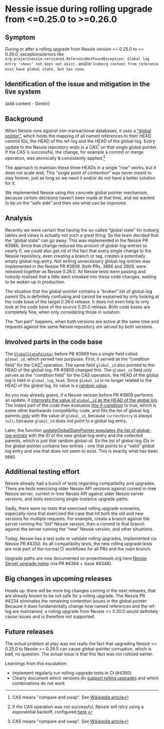 # Nessie issue during rolling upgrade from <=0.25.0 to >=0.26.0

## Symptom

During or after a rolling upgrade from Nessie version <= 0.25.0 to >= 0.26.0, exceptions/errors like
`org.projectnessie.versioned.ReferenceNotFoundException: Global log entry '<hex>’ not does not exist.`
and/or `Iceberg content from reference must have global state, but has none`.

## Identification of the issue and mitigation in the live system

(add content - Dimitri)

## Background

When Nessie runs against non-transactional databases, it uses a [“global pointer”](https://github.com/projectnessie/nessie/blob/nessie-0.26.0/versioned/persist/serialize-proto/src/main/proto/persist.proto#L105),
which holds the mapping of all named references to their HEAD commit IDs, the HEAD of the ref-log
and the HEAD of the global-log. Every update to the Nessie repository ends in a CAS[^1] on that
single global pointer. If the CAS is successful, the change, for example a commit or merge
operation, was atomically & consistently applied.[^2]

The approach to maintain these three HEADs in a single "row" works, but it does not scale well.
This “single point of contention” was never meant to stay forever, just as long as we need it
and/or do not have a better solution for it.

We implemented Nessie using this concrete global pointer mechanism, because certain decisions
haven’t been made at that time, and we wanted to be on the “safe side” and then see what can be
improved.

## Analysis

Recently we were certain that having the so-called “global state” for Iceberg tables and views is
actually not such a great thing. So the team decided that the “global state” can go away. This was
implemented in the Nessie PR #3866. Since that change reduced the amount of global-log-entries to
nearly 0, we could also get rid of the fact that every single change to the Nessie repository, even
creating a branch or tag, creates a potentially empty global-log-entry. Not writing unnecessary
global-log-entries was implemented in the Nessie PR #3909. Both PRs, 3866 and 3909, were released
together as Nessie 0.26.0. All Nessie tests were passing and nobody realised that a little devil
sneaked into these code changes, waiting to be woken up in production.

The situation that the global-pointer contains a “broken” list of global-log parent IDs is
definitely confusing and cannot be explained by only looking at the code base of the target 0.26.0
release. It does not even help to only look at the code base of the source 0.25.0 release. Both
code bases are completely fine, when only considering those in isolation.

The “fun part” happens, when both versions are active at the same time and requests against the same
Nessie repository are served by both versions.

## Involved parts in the code base

The [`GlobalStatePointer`](https://github.com/projectnessie/nessie/blob/nessie-0.26.0/versioned/persist/serialize-proto/src/main/proto/persist.proto#L105)
before PR #3909 has a single field called `global_id`, which served two purposes.
First, it served as the “condition field” for the CAS[^1] operation. The same field
`global_id` also pointed to the HEAD of the global-log. PR #3909 changed this. The `global_id`
field only serves as the “condition field” for the CAS operation, the HEAD of the global log is
held in `global_log_head`. Since `global_id` is no longer related to the HEAD of the global log,
its value is a
[random value](https://github.com/projectnessie/nessie/blob/nessie-0.26.0/versioned/persist/nontx/src/main/java/org/projectnessie/versioned/persist/nontx/NonTransactionalDatabaseAdapter.java#L649).

As you may already guess, if a Nessie version before PR #3909 performs an update, it
[interprets the value of `global_id` as the HEAD of the global log](https://github.com/projectnessie/nessie/blob/nessie-0.25.0/versioned/persist/nontx/src/main/java/org/projectnessie/versioned/persist/nontx/NonTransactionalDatabaseAdapter.java#L915).
The linked part of the code then evaluates
[this if-condition](https://github.com/projectnessie/nessie/blob/nessie-0.25.0/versioned/persist/nontx/src/main/java/org/projectnessie/versioned/persist/nontx/NonTransactionalDatabaseAdapter.java#L929)
to true, which is some other backwards compatibility code, and fills the list of
global-log parents [only](https://github.com/projectnessie/nessie/blob/nessie-0.25.0/versioned/persist/nontx/src/main/java/org/projectnessie/versioned/persist/nontx/NonTransactionalDatabaseAdapter.java#L932-L934)
with the value of `global_id`, because `currentEntry` is always `null`, because
`global_id` does not point to a global log entry.

Later, the function
[updateGlobalStatePointer populates the list of global-log-entries](https://github.com/projectnessie/nessie/blob/nessie-0.25.0/versioned/persist/nontx/src/main/java/org/projectnessie/versioned/persist/nontx/NonTransactionalDatabaseAdapter.java#L669-L670)
with the ID of the new global-log-entry and the collected parents, which is just that random
global-id. So the list of global-log IDs in the global-pointer contains two entries - one that
points to a “valid” global log entry and one that does not seem to exist. This is exactly what has
been [seen](#identification-of-the-issue-and-mitigation-in-the-live-system).

## Additional testing effort

Nessie already had a bunch of tests regarding compatibility and upgrades. There are tests exercising
older Nessie API versions against current in-tree Nessie server, current in-tree Nessie API against
older Nessie server versions, and tests exercising single-instance upgrade paths.

Sadly, there were no tests that exercised rolling upgrade scenarios, especially none that exercised
the case that hit both the old and new versions for multiple requests. For example, create a branch
against the server running the “old” Nessie version, then a commit to that branch against the server
running the “new” Nessie version, and other situations.

Today, Nessie has a test suite to validate rolling upgrades, implemented via Nessie PR #4350. As all
compatibility tests, the new rolling upgrade tests are now part of the normal CI workflows for all
PRs and the main branch.

Upgrade paths are now documented on projectnessie.org here [Nessie Server upgrade notes](../try/server-upgrade.md)
(via PR #4364 + issue #4348).

## Big changes in upcoming releases

Heads up: there will be more big changes coming in the next releases, that are already known to be
not safe for a rolling upgrade. The Nessie PR #4234 eliminates the remaining contention issues in
the global pointer. Because it does fundamentally change how named references and the ref-log are
maintained, a rolling upgrade from Nessie <= 0.30.0 would definitely cause issues and is therefore
not supported.

## Future releases

The actual problem at play was not really the fact that upgrading Nessie <= 0.25.0 to 
Nessie >= 0.26.0 can cause global-pointer corruption, which is bad, no question. The actual issue
is that this fact was not noticed earlier.

Learnings from this escalation:

* Implement regularly run rolling-upgrade tests in CI (#4350)
* Clearly document which versions do [support rolling upgrades](../try/server-upgrade.md) and which
  combinations do not work

[^1]: CAS means "compare and swap". See [Wikipedia article](https://en.wikipedia.org/wiki/Compare-and-swap)
[^2]: If the CAS operation was not successful, Nessie will retry using a exponential backoff,
  configured [here](../try/configuration.md#version-store-advanced-settings).

